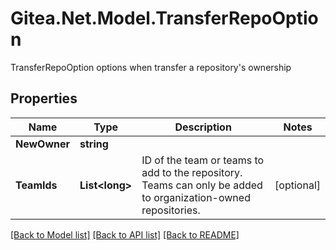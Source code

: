 # Gitea.Net.Model.TransferRepoOption
TransferRepoOption options when transfer a repository's ownership

## Properties

Name | Type | Description | Notes
------------ | ------------- | ------------- | -------------
**NewOwner** | **string** |  | 
**TeamIds** | **List&lt;long&gt;** | ID of the team or teams to add to the repository. Teams can only be added to organization-owned repositories. | [optional] 

[[Back to Model list]](../README.md#documentation-for-models) [[Back to API list]](../README.md#documentation-for-api-endpoints) [[Back to README]](../README.md)

